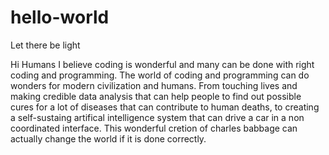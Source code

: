# hello-world
Let there be light

Hi Humans
I believe coding is wonderful and many can be done with right coding and programming. The world of coding and programming can do wonders for modern civilization and humans. From touching lives and making credible data analysis that can help people to find out possible cures for a lot of diseases that can contribute to human deaths, to creating a self-sustaing artifical intelligence system that can drive a car in a non coordinated interface. This wonderful cretion of charles babbage can actually change the world if it is done correctly. 
